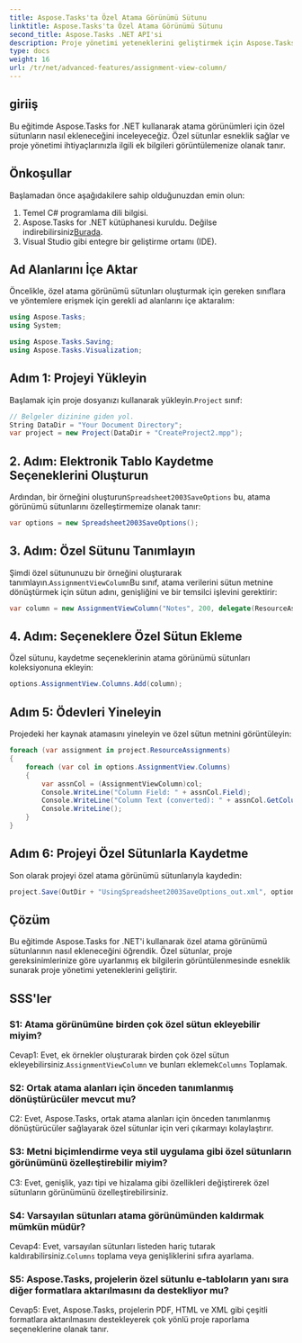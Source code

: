 ```yaml
---
title: Aspose.Tasks'ta Özel Atama Görünümü Sütunu
linktitle: Aspose.Tasks'ta Özel Atama Görünümü Sütunu
second_title: Aspose.Tasks .NET API'si
description: Proje yönetimi yeteneklerini geliştirmek için Aspose.Tasks for .NET'te özel atama görünümü sütunlarının nasıl ekleneceğini öğrenin.
type: docs
weight: 16
url: /tr/net/advanced-features/assignment-view-column/
---
```

## giriiş

Bu eğitimde Aspose.Tasks for .NET kullanarak atama görünümleri için özel sütunların nasıl ekleneceğini inceleyeceğiz. Özel sütunlar esneklik sağlar ve proje yönetimi ihtiyaçlarınızla ilgili ek bilgileri görüntülemenize olanak tanır.

## Önkoşullar

Başlamadan önce aşağıdakilere sahip olduğunuzdan emin olun:

1. Temel C# programlama dili bilgisi.
2.  Aspose.Tasks for .NET kütüphanesi kuruldu. Değilse indirebilirsiniz[Burada](https://releases.aspose.com/tasks/net/).
3. Visual Studio gibi entegre bir geliştirme ortamı (IDE).

## Ad Alanlarını İçe Aktar

Öncelikle, özel atama görünümü sütunları oluşturmak için gereken sınıflara ve yöntemlere erişmek için gerekli ad alanlarını içe aktaralım:

```csharp
using Aspose.Tasks;
using System;

using Aspose.Tasks.Saving;
using Aspose.Tasks.Visualization;

```

## Adım 1: Projeyi Yükleyin

 Başlamak için proje dosyanızı kullanarak yükleyin.`Project` sınıf:

```csharp
// Belgeler dizinine giden yol.
String DataDir = "Your Document Directory";
var project = new Project(DataDir + "CreateProject2.mpp");
```

## 2. Adım: Elektronik Tablo Kaydetme Seçeneklerini Oluşturun

 Ardından, bir örneğini oluşturun`Spreadsheet2003SaveOptions` bu, atama görünümü sütunlarını özelleştirmemize olanak tanır:

```csharp
var options = new Spreadsheet2003SaveOptions();
```

## 3. Adım: Özel Sütunu Tanımlayın

 Şimdi özel sütununuzu bir örneğini oluşturarak tanımlayın.`AssignmentViewColumn`Bu sınıf, atama verilerini sütun metnine dönüştürmek için sütun adını, genişliğini ve bir temsilci işlevini gerektirir:

```csharp
var column = new AssignmentViewColumn("Notes", 200, delegate(ResourceAssignment assignment) { return assignment.Get(Asn.NotesText); });
```

## 4. Adım: Seçeneklere Özel Sütun Ekleme

Özel sütunu, kaydetme seçeneklerinin atama görünümü sütunları koleksiyonuna ekleyin:

```csharp
options.AssignmentView.Columns.Add(column);
```

## Adım 5: Ödevleri Yineleyin

Projedeki her kaynak atamasını yineleyin ve özel sütun metnini görüntüleyin:

```csharp
foreach (var assignment in project.ResourceAssignments)
{
    foreach (var col in options.AssignmentView.Columns)
    {
        var assnCol = (AssignmentViewColumn)col;
        Console.WriteLine("Column Field: " + assnCol.Field);
        Console.WriteLine("Column Text (converted): " + assnCol.GetColumnText(assignment));
        Console.WriteLine();
    }
}
```

## Adım 6: Projeyi Özel Sütunlarla Kaydetme

Son olarak projeyi özel atama görünümü sütunlarıyla kaydedin:

```csharp
project.Save(OutDir + "UsingSpreadsheet2003SaveOptions_out.xml", options);
```

## Çözüm

Bu eğitimde Aspose.Tasks for .NET'i kullanarak özel atama görünümü sütunlarının nasıl ekleneceğini öğrendik. Özel sütunlar, proje gereksinimlerinize göre uyarlanmış ek bilgilerin görüntülenmesinde esneklik sunarak proje yönetimi yeteneklerini geliştirir.

## SSS'ler

### S1: Atama görünümüne birden çok özel sütun ekleyebilir miyim?

 Cevap1: Evet, ek örnekler oluşturarak birden çok özel sütun ekleyebilirsiniz.`AssignmentViewColumn` ve bunları eklemek`Columns` Toplamak.

### S2: Ortak atama alanları için önceden tanımlanmış dönüştürücüler mevcut mu?

C2: Evet, Aspose.Tasks, ortak atama alanları için önceden tanımlanmış dönüştürücüler sağlayarak özel sütunlar için veri çıkarmayı kolaylaştırır.

### S3: Metni biçimlendirme veya stil uygulama gibi özel sütunların görünümünü özelleştirebilir miyim?

C3: Evet, genişlik, yazı tipi ve hizalama gibi özellikleri değiştirerek özel sütunların görünümünü özelleştirebilirsiniz.

### S4: Varsayılan sütunları atama görünümünden kaldırmak mümkün müdür?

 Cevap4: Evet, varsayılan sütunları listeden hariç tutarak kaldırabilirsiniz.`Columns` toplama veya genişliklerini sıfıra ayarlama.

### S5: Aspose.Tasks, projelerin özel sütunlu e-tabloların yanı sıra diğer formatlara aktarılmasını da destekliyor mu?

Cevap5: Evet, Aspose.Tasks, projelerin PDF, HTML ve XML gibi çeşitli formatlara aktarılmasını destekleyerek çok yönlü proje raporlama seçeneklerine olanak tanır.